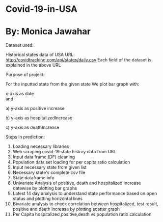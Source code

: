 
# Covid-19-in-USA
# By: Monica Jawahar

Dataset used:

Historical states data of USA 
URL: http://covidtracking.com/api/states/daily.csv
Each field of the dataset is explained in the above URL

Purpose of project:

For the inputted state from the given state
We plot bar graph with:

x-axis as date  
and

a)
y-axis as positive increase

b)
y-axis as hospitalizedIncrease

c)
y-axis as deathIncrease




Steps in prediction:

1) Loading necessary libraries
2) Web scraping covid-19 state history data from URL
3) Input data frame (DF) cleaning
4) Population data set loading for per capita ratio calculation
5) Input necessary state from given list
6) Necessary state's complete csv file
7) State dataframe info
8) Univariate Analysis of positive, death and hospitalized increase datewise by plotting bar graphs
9) Latest 14 day analysis to understand state performance based on open status and plotting horizontal lines
10) Bivariate analysis to check correlation between hospitalized, test result, positive and death increase by plotting scatter graph
11) Per Capita hospitalized,positive,death vs population ratio calculation




